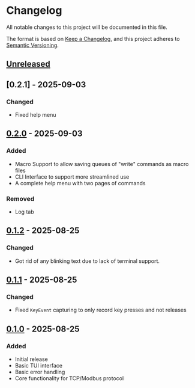 # Changelog

All notable changes to this project will be documented in this file.

The format is based on [Keep a Changelog](https://keepachangelog.com/en/1.0.0/),
and this project adheres to [Semantic Versioning](https://semver.org/spec/v2.0.0.html).

## [Unreleased]

## [0.2.1] - 2025-09-03

### Changed
- Fixed help menu

## [0.2.0] - 2025-09-03

### Added
- Macro Support to allow saving queues of "write" commands as macro files
- CLI Interface to support more streamlined use
- A complete help menu with two pages of commands

### Removed
- Log tab

## [0.1.2] - 2025-08-25

### Changed
- Got rid of any blinking text due to lack of terminal support.

## [0.1.1] - 2025-08-25

### Changed
- Fixed `KeyEvent` capturing to only record key presses and not releases

## [0.1.0] - 2025-08-25

### Added
- Initial release
- Basic TUI interface
- Basic error handling
- Core functionality for TCP/Modbus protocol

[Unreleased]: https://github.com/doplgamer/magic_modbus/compare/v0.2.1...HEAD
[0.2.0]: https://github.com/doplgamer/magic_modbus/compare/v0.2.0...v0.2.1
[0.2.0]: https://github.com/doplgamer/magic_modbus/compare/v0.1.2...v0.2.0
[0.1.2]: https://github.com/doplgamer/magic_modbus/compare/v0.1.1...v0.1.2
[0.1.1]: https://github.com/doplgamer/magic_modbus/compare/v0.1.0...v0.1.1
[0.1.0]: https://github.com/doplgamer/magic_modbus/releases/tag/v0.1.0